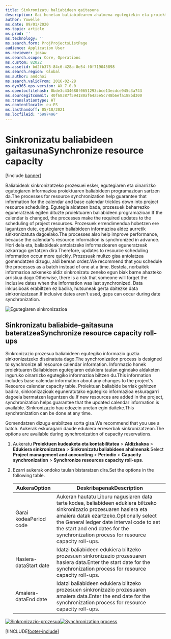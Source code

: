 ```yaml
---
title: Sinkronizatu baliabideen gaitasuna
description: Gai honetan baliabidearen ahalmena egutegiekin eta proiektuekin sinkronizatzeko moduari buruzko informazioa eskaintzen da.
author: Yowelle
ms.date: 09/01/2020
ms.topic: article
ms.prod: ''
ms.technology: ''
ms.search.form: ProjProjectsListPage
audience: Application User
ms.reviewer: josaw
ms.search.scope: Core, Operations
ms.custom: 82022
ms.assetid: bd2fb375-84c6-428a-8e54-f0f719045898
ms.search.region: Global
ms.author: andchoi
ms.search.validFrom: 2016-02-28
ms.dyn365.ops.version: AX 7.0.0
ms.openlocfilehash: 8bde3c434680f0651293cbce13ecdce945c3a743
ms.sourcegitcommit: 40f68387f594180af64a5e5c748b6efa188bd300
ms.translationtype: HT
ms.contentlocale: eu-ES
ms.lasthandoff: 05/10/2021
ms.locfileid: "5997496"
---
```

# <a name="synchronize-resource-capacity"></a><span data-ttu-id="08069-103">Sinkronizatu baliabideen gaitasuna</span><span class="sxs-lookup"><span data-stu-id="08069-103">Synchronize resource capacity</span></span>

[!include [banner](../includes/banner.md)]

<span data-ttu-id="08069-104">Baliabideak sinkronizatzeko prozesuei esker, egutegiaren eta oinarrizko egutegiaren informazioa proiektuaren baliabideen programazioan sartzen da.</span><span class="sxs-lookup"><span data-stu-id="08069-104">The processes for resource synchronization help guarantee that information for the calendar and base calendar trickles down into project resource scheduling.</span></span> <span data-ttu-id="08069-105">Egutegia aldatzen bada, prozesuek beharrezko eguneratzeak egiten dituzte proiektuaren baliabideen programazioan.</span><span class="sxs-lookup"><span data-stu-id="08069-105">If the calendar is changed, the processes make the required updates to the scheduling of project resources.</span></span> <span data-ttu-id="08069-106">Prozesuek errendimendua hobetzen ere laguntzen dute, egutegiaren baliabideen informazioa aldez aurretik sinkronizatuta dagoelako.</span><span class="sxs-lookup"><span data-stu-id="08069-106">The processes also help improve performance, because the calendar's resource information is synchronized in advance.</span></span> <span data-ttu-id="08069-107">Hori dela eta, baliabideak antolatzeko informazioaren eguneratzeak azkarrago gertatzen dira.</span><span class="sxs-lookup"><span data-stu-id="08069-107">Therefore, updates to resource scheduling information occur more quickly.</span></span> <span data-ttu-id="08069-108">Prozesuak multzo gisa antolatzea gomendatzen dizugu, aldi berean ordez.</span><span class="sxs-lookup"><span data-stu-id="08069-108">We recommend that you schedule the processes as a batch instead of one at a time.</span></span> <span data-ttu-id="08069-109">Bestela, norbaitek informazioa azkeneko aldiz sinkronizatu zeneko egun biak barne ahazteko arriskua dago.</span><span class="sxs-lookup"><span data-stu-id="08069-109">Otherwise, there is a risk that someone will forget the inclusive dates when the information was last synchronized.</span></span> <span data-ttu-id="08069-110">Data inklusiboak erabiltzen ez badira, hutsuneak gerta daitezke data sinkronizatzean.</span><span class="sxs-lookup"><span data-stu-id="08069-110">If inclusive dates aren't used, gaps can occur during date synchronization.</span></span>

![Egutegiaren sinkronizazioa](./media/projectresourcing04-1024x471.jpg)

## <a name="synchronize-resource-capacity-roll-ups"></a><span data-ttu-id="08069-112">Sinkronizatu baliabide-gaitasuna bateratzea</span><span class="sxs-lookup"><span data-stu-id="08069-112">Synchronize resource capacity roll-ups</span></span>

<span data-ttu-id="08069-113">Sinkronizazio prozesua baliabideen egutegiko informazio guztia sinkronizatzeko diseinatuta dago.</span><span class="sxs-lookup"><span data-stu-id="08069-113">The synchronization process is designed to synchronize all resource calendar information.</span></span> <span data-ttu-id="08069-114">Informazio honek proiektuaren Baliabideen egutegiaren edukiera taulan egindako aldaketen inguruko oinarrizko egutegiko informazioa biltzen du.</span><span class="sxs-lookup"><span data-stu-id="08069-114">This information includes base calendar information about any changes to the project's Resource calendar capacity table.</span></span> <span data-ttu-id="08069-115">Proiektuan baliabide berriak gehitzen badira, sinkronizazioak eguneratutako egutegiko informazioa eskuragarri dagoela bermatzen laguntzen du.</span><span class="sxs-lookup"><span data-stu-id="08069-115">If new resources are added in the project, synchronization helps guarantee that the updated calendar information is available.</span></span> <span data-ttu-id="08069-116">Sinkronizazio hau edozein unetan egin daiteke.</span><span class="sxs-lookup"><span data-stu-id="08069-116">This synchronization can be done at any time.</span></span>

<span data-ttu-id="08069-117">Gomendatzen dizugu erabiltzea sorta gisa.</span><span class="sxs-lookup"><span data-stu-id="08069-117">We recommend that you use a batch.</span></span> <span data-ttu-id="08069-118">Aukerak eskuragarri daude edukiera erreserbak sinkronizatzean.</span><span class="sxs-lookup"><span data-stu-id="08069-118">The options are available during synchronization of capacity reservations.</span></span>

1. <span data-ttu-id="08069-119">Aukeratu **Proiektuen kudeaketa eta kontabilitatea** &gt; **Aldizkakoa** &gt; **Edukiera sinkronizatzea** &gt; **Sinkronizatu baliabideen ahalmenak**.</span><span class="sxs-lookup"><span data-stu-id="08069-119">Select **Project management and accounting** &gt; **Periodic** &gt; **Capacity synchronization** &gt; **Synchronize resources capacity roll-ups**.</span></span>
2. <span data-ttu-id="08069-120">Ezarri aukerak ondoko taulan bistaratzen dira.</span><span class="sxs-lookup"><span data-stu-id="08069-120">Set the options in the following table.</span></span>

    | <span data-ttu-id="08069-121">Aukera</span><span class="sxs-lookup"><span data-stu-id="08069-121">Option</span></span>      | <span data-ttu-id="08069-122">Deskribapenak</span><span class="sxs-lookup"><span data-stu-id="08069-122">Description</span></span> |
    |-------------|-------------|
    | <span data-ttu-id="08069-123">Garai kodea</span><span class="sxs-lookup"><span data-stu-id="08069-123">Period code</span></span> | <span data-ttu-id="08069-124">Aukeran hautatu Liburu nagusiaren data tarte kodea, baliabideen edukiera biltzeko sinkronizazio prozesuaren hasiera eta amaiera datak ezartzeko.</span><span class="sxs-lookup"><span data-stu-id="08069-124">Optionally select the General ledger date interval code to set the start and end dates for the synchronization process for resource capacity roll-ups.</span></span> |
    | <span data-ttu-id="08069-125">Hasiera-data</span><span class="sxs-lookup"><span data-stu-id="08069-125">Start date</span></span>  | <span data-ttu-id="08069-126">Idatzi baliabideen edukiera biltzeko prozesuen sinkronizazio prozesuaren hasiera data.</span><span class="sxs-lookup"><span data-stu-id="08069-126">Enter the start date for the synchronization process for resource capacity roll-ups.</span></span> |
    | <span data-ttu-id="08069-127">Amaiera-data</span><span class="sxs-lookup"><span data-stu-id="08069-127">End date</span></span>    | <span data-ttu-id="08069-128">Idatzi baliabideen edukiera biltzeko prozesuen sinkronizazio prozesuaren amaiera data.</span><span class="sxs-lookup"><span data-stu-id="08069-128">Enter the end date for the synchronization process for resource capacity roll-ups.</span></span> |

<span data-ttu-id="08069-129">[![Sinkronizazio-prozesua](./media/projectresourcing09.jpg)](./media/projectresourcing09.jpg)</span><span class="sxs-lookup"><span data-stu-id="08069-129">[![Synchronization process](./media/projectresourcing09.jpg)](./media/projectresourcing09.jpg)</span></span>


[!INCLUDE[footer-include](../includes/footer-banner.md)]